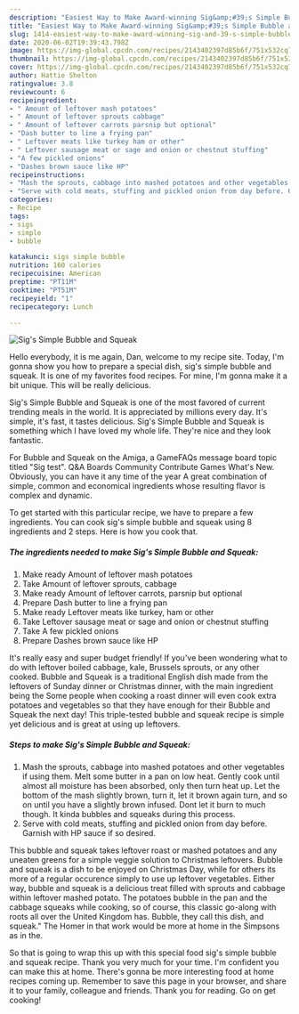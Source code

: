 ```yaml
---
description: "Easiest Way to Make Award-winning Sig&amp;#39;s Simple Bubble and Squeak"
title: "Easiest Way to Make Award-winning Sig&amp;#39;s Simple Bubble and Squeak"
slug: 1414-easiest-way-to-make-award-winning-sig-and-39-s-simple-bubble-and-squeak
date: 2020-06-02T19:39:43.798Z
image: https://img-global.cpcdn.com/recipes/2143402397d85b6f/751x532cq70/sigs-simple-bubble-and-squeak-recipe-main-photo.jpg
thumbnail: https://img-global.cpcdn.com/recipes/2143402397d85b6f/751x532cq70/sigs-simple-bubble-and-squeak-recipe-main-photo.jpg
cover: https://img-global.cpcdn.com/recipes/2143402397d85b6f/751x532cq70/sigs-simple-bubble-and-squeak-recipe-main-photo.jpg
author: Hattie Shelton
ratingvalue: 3.8
reviewcount: 6
recipeingredient:
- " Amount of leftover mash potatoes"
- " Amount of leftover sprouts cabbage"
- " Amount of leftover carrots parsnip but optional"
- "Dash butter to line a frying pan"
- " Leftover meats like turkey ham or other"
- " Leftover sausage meat or sage and onion or chestnut stuffing"
- "A few pickled onions"
- "Dashes brown sauce like HP"
recipeinstructions:
- "Mash the sprouts, cabbage into mashed potatoes and other vegetables if using them. Melt some butter in a pan on low heat. Gently cook until almost all moisture has been absorbed, only then turn heat up. Let the bottom of the mash slightly brown, turn it, let it brown again turn, and so on until you have a slightly brown infused. Dont let it burn to much though. It kinda bubbles and squeaks during this process."
- "Serve with cold meats, stuffing and pickled onion from day before. Garnish with HP sauce if so desired."
categories:
- Recipe
tags:
- sigs
- simple
- bubble

katakunci: sigs simple bubble 
nutrition: 160 calories
recipecuisine: American
preptime: "PT11M"
cooktime: "PT51M"
recipeyield: "1"
recipecategory: Lunch

---
```



![Sig&#39;s Simple Bubble and Squeak](https://img-global.cpcdn.com/recipes/2143402397d85b6f/751x532cq70/sigs-simple-bubble-and-squeak-recipe-main-photo.jpg)

Hello everybody, it is me again, Dan, welcome to my recipe site. Today, I'm gonna show you how to prepare a special dish, sig&#39;s simple bubble and squeak. It is one of my favorites food recipes. For mine, I'm gonna make it a bit unique. This will be really delicious.

Sig&#39;s Simple Bubble and Squeak is one of the most favored of current trending meals in the world. It is appreciated by millions every day. It's simple, it's fast, it tastes delicious. Sig&#39;s Simple Bubble and Squeak is something which I have loved my whole life. They're nice and they look fantastic.

For Bubble and Squeak on the Amiga, a GameFAQs message board topic titled &#34;Sig test&#34;. Q&amp;A Boards Community Contribute Games What&#39;s New. Obviously, you can have it any time of the year A great combination of simple, common and economical ingredients whose resulting flavor is complex and dynamic.


To get started with this particular recipe, we have to prepare a few ingredients. You can cook sig&#39;s simple bubble and squeak using 8 ingredients and 2 steps. Here is how you cook that.

<!--inarticleads1-->

##### The ingredients needed to make Sig&#39;s Simple Bubble and Squeak:

1. Make ready  Amount of leftover mash potatoes
1. Take  Amount of leftover sprouts, cabbage
1. Make ready  Amount of leftover carrots, parsnip but optional
1. Prepare Dash butter to line a frying pan
1. Make ready  Leftover meats like turkey, ham or other
1. Take  Leftover sausage meat or sage and onion or chestnut stuffing
1. Take A few pickled onions
1. Prepare Dashes brown sauce like HP


It&#39;s really easy and super budget friendly! If you&#39;ve been wondering what to do with leftover boiled cabbage, kale, Brussels sprouts, or any other cooked. Bubble and Squeak is a traditional English dish made from the leftovers of Sunday dinner or Christmas dinner, with the main ingredient being the Some people when cooking a roast dinner will even cook extra potatoes and vegetables so that they have enough for their Bubble and Squeak the next day! This triple-tested bubble and squeak recipe is simple yet delicious and is great at using up leftovers. 

<!--inarticleads2-->

##### Steps to make Sig&#39;s Simple Bubble and Squeak:

1. Mash the sprouts, cabbage into mashed potatoes and other vegetables if using them. Melt some butter in a pan on low heat. Gently cook until almost all moisture has been absorbed, only then turn heat up. Let the bottom of the mash slightly brown, turn it, let it brown again turn, and so on until you have a slightly brown infused. Dont let it burn to much though. It kinda bubbles and squeaks during this process.
1. Serve with cold meats, stuffing and pickled onion from day before. Garnish with HP sauce if so desired.


This bubble and squeak takes leftover roast or mashed potatoes and any uneaten greens for a simple veggie solution to Christmas leftovers. Bubble and squeak is a dish to be enjoyed on Christmas Day, while for others its more of a regular occurence simply to use up leftover vegetables. Either way, bubble and squeak is a delicious treat filled with sprouts and cabbage within leftover mashed potato. The potatoes bubble in the pan and the cabbage squeaks while cooking, so of course, this classic go-along with roots all over the United Kingdom has. Bubble, they call this dish, and squeak.&#34; The Homer in that work would be more at home in the Simpsons as in the. 

So that is going to wrap this up with this special food sig&#39;s simple bubble and squeak recipe. Thank you very much for your time. I'm confident you can make this at home. There's gonna be more interesting food at home recipes coming up. Remember to save this page in your browser, and share it to your family, colleague and friends. Thank you for reading. Go on get cooking!
